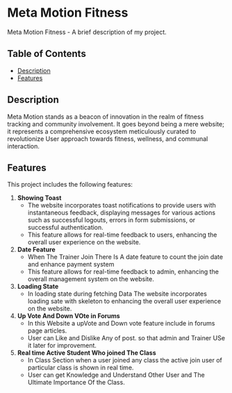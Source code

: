 # Meta Motion Fitness

Meta Motion Fitness  - A brief description of my project.

## Table of Contents

- [Description](#description)
- [Features](#features)

## Description

Meta Motion stands as a beacon of innovation in the realm of fitness tracking and community involvement. It goes beyond being a mere website; it represents a comprehensive ecosystem meticulously curated to revolutionize User approach towards fitness, wellness, and communal interaction.

## Features

This project includes the following features:

1. **Showing Toast**
   - The website incorporates toast notifications to provide users with instantaneous feedback, displaying messages for various actions such as       successful logouts, errors in form submissions, or successful authentication.
   - This feature allows for real-time feedback to users, enhancing the overall user experience on the website.
2. **Date Feature**
   - When The Trainer Join There Is A date feature to count the join date and enhance payment system
   - This feature allows for real-time feedback to admin, enhancing the overall management system  on the website.
3. **Loading State**
   - In loading state during fetching Data The website incorporates loading sate with skeleton to enhancing the overall user experience on the website.
4. **Up Vote And Down VOte in Forums**
   - In this Website a upVote and Down vote feature include in forums page articles.
   - User can Like and Dislike Any of post. so that admin and Trainer USe it later for improvement.
5. **Real time Active Student Who joined The Class**
   - In Class Section when a user joined any class the active join user of particular class is shown in real time.
   - User can get Knowledge and Understand Other User and The Ultimate Importance Of the Class.
